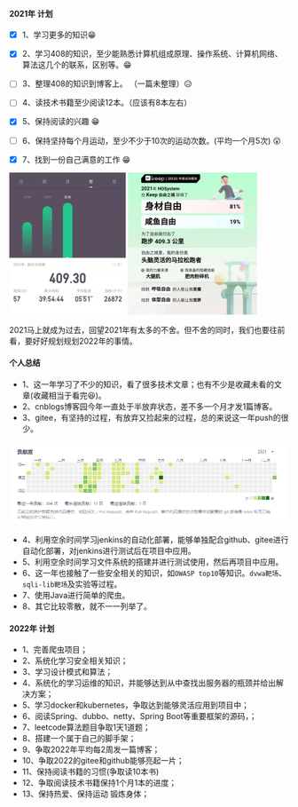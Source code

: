 #### 2021年 计划

- [x] 1、学习更多的知识:grin:
- [x] 2、学习408的知识，至少能熟悉计算机组成原理、操作系统、计算机网络、算法这几个的联系，区别等。:grin:
- [ ] 3、整理408的知识到博客上。  （一篇未整理）:disappointed_relieved:
- [ ] 4、读技术书籍至少阅读12本。（应该有8本左右）
- [x] 5、保持阅读的兴趣 :grin:
- [ ] 6、保持坚持每个月运动，至少不少于10次的运动次数。(平均一个月5次) :open_mouth:
- [x] 7、找到一份自己满意的工作 :grin:



<img src="assets/image-20211230235144160.png" alt="image-20211230235144160" style="zoom:25%;" />

<img src="assets/image-20211231092325736.png" alt="image-20211231092325736" style="zoom:25%;" />

2021马上就成为过去，回望2021年有太多的不舍。但不舍的同时，我们也要往前看，要好好规划规划2022年的事情。

#### 个人总结

- 1、这一年学习了不少的知识，看了很多技术文章；也有不少是收藏未看的文章(收藏相当于看完:satisfied:)。
- 2、cnblogs博客园今年一直处于半放弃状态，差不多一个月才发1篇博客。
- 3、gitee，有坚持的过程，有放弃又捡起来的过程，总的来说这一年push的很少。

![image-20211230232551353](assets/image-20211230232551353.png)

- 4、利用空余时间学习jenkins的自动化部署，能够单独配合github、gitee进行自动化部署，对jenkins进行测试后在项目中应用。
- 5、利用空余时间学习文件系统的搭建并进行测试使用，然后再项目中应用。
- 6、这一年也接触了一些安全相关的知识，如`OWASP top10`等知识。`dvwa靶场`、`sqli-lib靶场`及实验等过程。
- 7、使用Java进行简单的爬虫。
- 8、其它比较零散，就不一一列举了。

#### 2022年 计划

- 1、完善爬虫项目；
- 2、系统化学习安全相关知识；
- 3、学习设计模式和算法；
- 4、系统化的学习运维的知识，并能够达到从中查找出服务器的瓶颈并给出解决方案；
- 5、学习docker和kubernetes，争取达到能够灵活应用到项目中；
- 6、阅读Spring、dubbo、netty、Spring Boot等重要框架的源码，；
- 7、leetcode算法题目争取1天1道题；
- 8、搭建一个属于自己的脚手架；
- 9、争取2022年平均每2周发一篇博客；
- 10、争取2022的gitee和github能够亮起一片；
- 11、保持阅读书籍的习惯(争取读10本书)
- 12、争取阅读技术书籍保持1个月1本的进度；
- 13、保持热爱、保持运动 锻炼身体；

